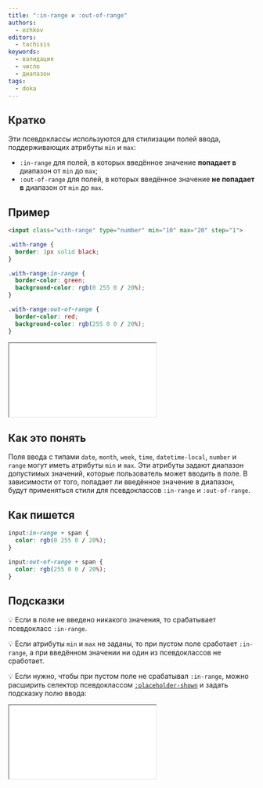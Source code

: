 ```yaml
---
title: ":in-range и :out-of-range"
authors:
  - ezhkov
editors:
  - tachisis
keywords:
  - валидация
  - число
  - диапазон
tags:
  - doka
---
```


## Кратко

Эти псевдоклассы используются для стилизации полей ввода, поддерживающих атрибуты `min` и `max`:

- `:in-range` для полей, в которых введённое значение **попадает в** диапазон от `min` до `max`;
- `:out-of-range` для полей, в которых введённое значение **не попадает в** диапазон от `min` до `max`.

## Пример

```html
<input class="with-range" type="number" min="10" max="20" step="1">
```

```css
.with-range {
  border: 1px solid black;
}

.with-range:in-range {
  border-color: green;
  background-color: rgb(0 255 0 / 20%);
}

.with-range:out-of-range {
  border-color: red;
  background-color: rgb(255 0 0 / 20%);
}
```

<iframe title="Название — :in-range и :out-of-range — Дока" src="demos/solarrust-xxqvWZg/index.html"></iframe>

## Как это понять

Поля ввода с типами `date`, `month`, `week`, `time`, `datetime-local`, `number` и `range` могут иметь атрибуты `min` и `max`. Эти атрибуты задают диапазон допустимых значений, которые пользователь может вводить в поле. В зависимости от того, попадает ли введённое значение в диапазон, будут применяться стили для псевдоклассов `:in-range` и `:out-of-range`.

## Как пишется

```css
input:in-range + span {
  color: rgb(0 255 0 / 20%);
}

input:out-of-range + span {
  color: rgb(255 0 0 / 20%);
}
```

## Подсказки

💡 Если в поле не введено никакого значения, то срабатывает псевдокласс `:in-range`.

💡 Если атрибуты `min` и `max` не заданы, то при пустом поле сработает `:in-range`, а при введённом значении ни один из псевдоклассов не сработает.

💡 Если нужно, чтобы при пустом поле не срабатывал `:in-range`, можно расширить селектор псевдоклассом [`:placeholder-shown`](/css/placeholder-shown) и задать подсказку полю ввода:

<iframe title="Название — :in-range и :out-of-range — Дока" src="demos/solarrust-yLMmKOL/index.html"></iframe>
